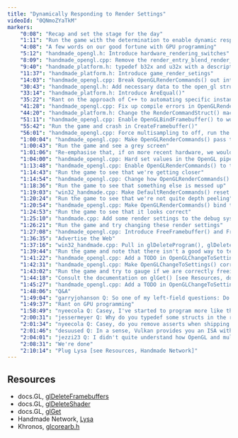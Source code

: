```yaml
---
title: "Dynamically Responding to Render Settings"
videoId: "0QNmoZYaTkM"
markers:
    "0:08": "Recap and set the stage for the day"
    "1:11": "Run the game with the determination to enable dynamic responding to render settings"
    "4:08": "A few words on our good fortune with GPU programming"
    "5:12": "handmade_opengl.h: Introduce hardware_rendering_switches"
    "8:09": "handmade_opengl.cpp: Remove the render_entry_blend_render_target case from OpenGLRenderCommands(), and PushBlendRenderTarget()"
    "9:40": "handmade_platform.h: typedef b32x and u32x with a description of these types"
    "11:37": "handmade_platform.h: Introduce game_render_setings"
    "14:03": "handmade_opengl.cpp: Break OpenGLRenderCommands() out into OpenGLPrepareForSettings() which conditionally enables features based on the game_render_settings"
    "30:43": "handmade_opengl.h: Add necessary data to the open_gl struct and begin to clean up compile errors"
    "33:14": "handmade_platform.h: Introduce AreEqual()"
    "35:22": "Rant on the approach of C++ to automating specific instances of programming routines, rather than providing flexible general tools"
    "41:28": "handmade_opengl.cpp: Fix up compile errors in OpenGLRenderCommands()"
    "44:20": "handmade_platform.h: Change the RenderCommandStruct() macro to DefaultRenderCommands()"
    "51:11": "handmade_opengl.cpp: Enable OpenGLBindFramebuffer() to work without the GlobalFramebuffer variables"
    "55:42": "Run the game and crash in CreateFramebuffer()"
    "56:01": "handmade_opengl.cpp: Force multisampling to off, run the game, crash in CreateFramebuffer() and investigate why"
    "1:00:04": "handmade_opengl.cpp: Make OpenGLRenderCommands() pass the new settings to OpenGLPrepareForSettings(), renamed to OpenGLChangeToSettings()"
    "1:00:43": "Run the game and see a grey screen"
    "1:01:06": "Re-emphasise that, if on more recent hardware, we would switch to a graphics debugger"
    "1:04:00": "handmade_opengl.cpp: Hard set values in the OpenGL pipeline in order to diagnose the bug"
    "1:13:48": "handmade_opengl.cpp: Enable OpenGLRenderCommands() to target our framebuffers"
    "1:14:43": "Run the game to see that we're getting closer"
    "1:14:54": "handmade_opengl.cpp: Change how OpenGLRenderCommands() renders to our depth peels"
    "1:18:36": "Run the game to see that something else is messed up"
    "1:19:03": "win32_handmade.cpp: Make DefaultRenderCommands() reset the RenderCommands"
    "1:20:24": "Run the game to see that we're not quite depth peeling"
    "1:20:54": "handmade_opengl.cpp: Make OpenGLRenderCommands() bind the framebuffer at the end of the depth peels"
    "1:24:53": "Run the game to see that it looks correct"
    "1:25:10": "handmade.cpp: Add some render settings to the debug system"
    "1:26:21": "Run the game and try changing these render settings"
    "1:27:08": "handmade_opengl.cpp: Introduce FreeFramebuffer() and FreeProgram() for OpenGLChangeToSettings() to call [see Resources, docs.GL and docs.GL]"
    "1:36:35": "Advertise the Web"
    "1:37:16": "win32_handmade.cpp: Pull in glDeleteProgram(), glDeleteShader() and glDeleteFrameBuffers() from glcorearb.h [see Resources, Khronos]"
    "1:39:44": "Run the game and note that there isn't a good way to test our resource freeing code without GPU debugging tools"
    "1:41:22": "handmade_opengl.cpp: Add a TODO in OpenGLChangeToSettings() to use a tool to test our freeing code"
    "1:42:31": "handmade_opengl.cpp: Make OpenGLChangeToSettings() correctly free the depth peel buffer"
    "1:43:02": "Run the game and try to gauge if we are correctly freeing"
    "1:44:18": "Consult the documentation on glGet() [see Resources, docs.GL]"
    "1:45:27": "handmade_opengl.cpp: Add a TODO in OpenGLChangeToSettings() to fix the enabling of multisampling"
    "1:48:06": "Q&A"
    "1:49:04": "garryjohanson Q: So one of my left-field questions: Do you think there is a case to be made for a GL implementation to be written in OpenCL, OpenCL having the capacity to natively run on the CPU and is compatible with visual studio, so you could CPU debug your OpenGL code in visual studio. Would that capacity solve the OpenGL debug problem, or is the problem typically somewhere else, like actual problems with opaque GPU functionality, if that all made sense?"
    "1:49:37": "Rant on GPU programming"
    "1:58:49": "nyeecola Q: Casey, I've started to program more like the way you teach and I'm liking it so far, but there's one thing that makes me feel strange: When using structs to set up some data that will be used by a function later, how can I make sure that I won't forget to set some member of that struct before calling that function? Is there a way to make sure I always initialize every member of the structure to a value (other than zero)?"
    "2:00:31": "jessermeyer Q: Why do you typedef some structs in the render layer, but not all of them?"
    "2:01:34": "nyeecola Q: Casey, do you remove asserts when shipping a game?"
    "2:01:46": "desuused Q: In a sense, Vulkan provides you an ISA with strict specification, but the initialization code is quite fat"
    "2:04:01": "jezzi23 Q: I didn't quite understand how OpenGL and multithreading can cooperate. I believe you once said in an episode that an OpenGL context is specific to the thread that created it. So if I create the context on a main thread, can I not have other worker threads call into OpenGL without somehow setting the context for each thread?"
    "2:08:31": "We're done"
    "2:10:14": "Plug Lysa [see Resources, Handmade Network]"
---
```


## Resources

* docs.GL, [glDeleteFramebuffers](http://docs.gl/gl3/glDeleteFramebuffers)
* docs.GL, [glDeleteShader](http://docs.gl/gl3/glDeleteShader)
* docs.GL, [glGet](http://docs.gl/gl3/glGet)
* Handmade Network, [Lysa](https://lysa.handmade.network/)
* Khronos, [glcorearb.h](https://www.khronos.org/registry/OpenGL/api/GL/glcorearb.h)

